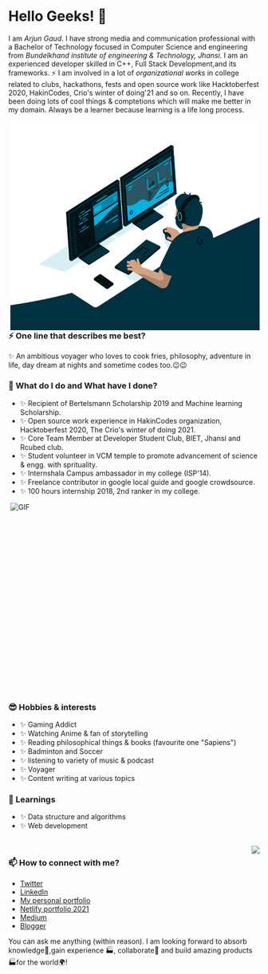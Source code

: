 # Hello Geeks! 👋
I am _Arjun Gaud_. I have strong media and communication professional with a Bachelor of Technology focused in Computer Science and engineering from _Bundelkhand institute of engineering & Technology, Jhansi_. I am an experienced developer skilled in C++, Full Stack Development,and its frameworks. ⚡ I am involved in a lot of *organizational works* in college related to clubs, hackathons, fests and open source work like Hacktoberfest 2020, HakinCodes, Crio's winter of doing'21 and so on.
Recently, I have been doing lots of cool things & comptetions which will make me better in my domain. Always be a learner because learning is a life long process.

<img align="right" alt="GIF" src="https://github.com/itsarjun12/itsarjun12/blob/main/code.gif?raw=true" width="500" height="420" />

### ⚡ One line that describes me best? 
✨ An ambitious voyager who loves to cook fries, philosophy, adventure in life, day dream at nights and sometime codes too.😉😉

### 🌱 What do I do and What have I done? 
- ✨ Recipient of Bertelsmann Scholarship 2019 and Machine learning Scholarship.
- ✨ Open source work experience in HakinCodes organization, Hacktoberfest 2020, The Crio's winter of doing 2021.
- ✨ Core Team Member at Developer Student Club, BIET, Jhansi and Rcubed club.
- ✨ Student volunteer in VCM temple to promote advancement of science & engg. with sprituality.
- ✨ Internshala Campus ambassador in my college (ISP'14).
- ✨ Freelance contributor in google local guide and google crowdsource.
- ✨ 100 hours internship 2018, 2nd ranker in my college.

<img height="400" width="500" alt="GIF" align="right" src="https://github.com/itsarjun12/itsarjun12/blob/main/1936.gif">

### 😎 Hobbies & interests
- ✨ Gaming Addict
- ✨ Watching Anime & fan of storytelling
- ✨ Reading philosophical things & books (favourite one "Sapiens")
- ✨ Badminton and Soccer
- ✨ listening to variety of music & podcast
- ✨ Voyager
- ✨ Content writing at various topics
 
### 💬 Learnings
- ✨ Data structure and algorithms
- ✨ Web development
</br>
<img align ="right" src="https://github-readme-stats.vercel.app/api?username=itsarjun12&hide=stars,issues&show_icons=true&theme=radical"/>
 
### 📫 How to connect with me?
- [Twitter](https://twitter.com/arjun_gaud12) 
- [LinkedIn](https://www.linkedin.com/in/arjun-gaud-771bb4167/) 
- [My personal portfolio](https://itsarjun12.github.io/Portfolio/) 
- [Netlify portfolio 2021](https://the-awesome-arjun-site.netlify.app/)
- [Medium](https://arjun22.medium.com/)
- [Blogger](https://mylazyblog12.blogspot.com/)

You can ask me anything (within reason). I am looking forward to absorb knowledge🧠,gain experience 🏭, collaborate🤝 and build amazing products 🏭for the world🌍!
<!--
**itsarjun12/itsarjun12** is a ✨ _special_ ✨ repository because its `README.md` (this file) appears on your GitHub profile

